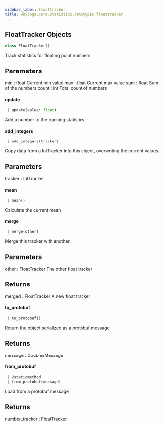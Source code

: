 ```yaml
---
sidebar_label: floattracker
title: whylogs.core.statistics.datatypes.floattracker
---
```


## FloatTracker Objects

```python
class FloatTracker()
```

Track statistics for floating point numbers

Parameters
---------
min : float
    Current min value
max : float
    Current max value
sum : float
    Sum of the numbers
count : int
    Total count of numbers

#### update

```python
 | update(value: float)
```

Add a number to the tracking statistics

#### add\_integers

```python
 | add_integers(tracker)
```

Copy data from a IntTracker into this object, overwriting the current
values.

Parameters
----------
tracker : IntTracker

#### mean

```python
 | mean()
```

Calculate the current mean

#### merge

```python
 | merge(other)
```

Merge this tracker with another.

Parameters
----------
other : FloatTracker
    The other float tracker

Returns
-------
merged : FloatTracker
    A new float tracker

#### to\_protobuf

```python
 | to_protobuf()
```

Return the object serialized as a protobuf message

Returns
-------
message : DoublesMessage

#### from\_protobuf

```python
 | @staticmethod
 | from_protobuf(message)
```

Load from a protobuf message

Returns
-------
number_tracker : FloatTracker

